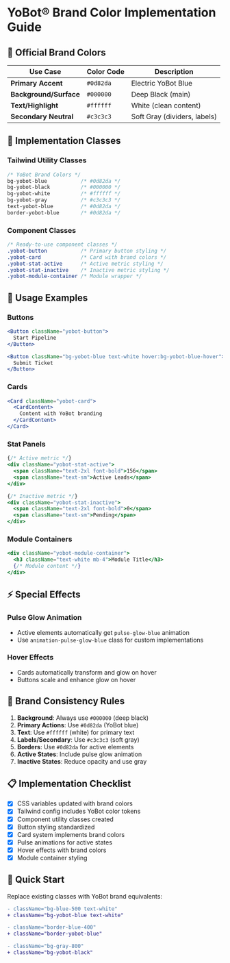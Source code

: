 # YoBot® Brand Color Implementation Guide

## 🎨 Official Brand Colors

| Use Case | Color Code | Description |
|----------|------------|-------------|
| **Primary Accent** | `#0d82da` | Electric YoBot Blue |
| **Background/Surface** | `#000000` | Deep Black (main) |
| **Text/Highlight** | `#ffffff` | White (clean content) |
| **Secondary Neutral** | `#c3c3c3` | Soft Gray (dividers, labels) |

## 🔧 Implementation Classes

### Tailwind Utility Classes
```css
/* YoBot Brand Colors */
bg-yobot-blue           /* #0d82da */
bg-yobot-black          /* #000000 */
bg-yobot-white          /* #ffffff */
bg-yobot-gray           /* #c3c3c3 */
text-yobot-blue         /* #0d82da */
border-yobot-blue       /* #0d82da */
```

### Component Classes
```css
/* Ready-to-use component classes */
.yobot-button           /* Primary button styling */
.yobot-card             /* Card with brand colors */
.yobot-stat-active      /* Active metric styling */
.yobot-stat-inactive    /* Inactive metric styling */
.yobot-module-container /* Module wrapper */
```

## 📱 Usage Examples

### Buttons
```jsx
<Button className="yobot-button">
  Start Pipeline
</Button>

<Button className="bg-yobot-blue text-white hover:bg-yobot-blue-hover">
  Submit Ticket
</Button>
```

### Cards
```jsx
<Card className="yobot-card">
  <CardContent>
    Content with YoBot branding
  </CardContent>
</Card>
```

### Stat Panels
```jsx
{/* Active metric */}
<div className="yobot-stat-active">
  <span className="text-2xl font-bold">156</span>
  <span className="text-sm">Active Leads</span>
</div>

{/* Inactive metric */}
<div className="yobot-stat-inactive">
  <span className="text-2xl font-bold">0</span>
  <span className="text-sm">Pending</span>
</div>
```

### Module Containers
```jsx
<div className="yobot-module-container">
  <h3 className="text-white mb-4">Module Title</h3>
  {/* Module content */}
</div>
```

## ⚡ Special Effects

### Pulse Glow Animation
- Active elements automatically get `pulse-glow-blue` animation
- Use `animation-pulse-glow-blue` class for custom implementations

### Hover Effects
- Cards automatically transform and glow on hover
- Buttons scale and enhance glow on hover

## 🎯 Brand Consistency Rules

1. **Background**: Always use `#000000` (deep black)
2. **Primary Actions**: Use `#0d82da` (YoBot blue)
3. **Text**: Use `#ffffff` (white) for primary text
4. **Labels/Secondary**: Use `#c3c3c3` (soft gray)
5. **Borders**: Use `#0d82da` for active elements
6. **Active States**: Include pulse glow animation
7. **Inactive States**: Reduce opacity and use gray

## 📋 Implementation Checklist

- [x] CSS variables updated with brand colors
- [x] Tailwind config includes YoBot color tokens
- [x] Component utility classes created
- [x] Button styling standardized
- [x] Card system implements brand colors
- [x] Pulse animations for active states
- [x] Hover effects with brand colors
- [x] Module container styling

## 🚀 Quick Start

Replace existing classes with YoBot brand equivalents:

```diff
- className="bg-blue-500 text-white"
+ className="bg-yobot-blue text-white"

- className="border-blue-400"
+ className="border-yobot-blue"

- className="bg-gray-800"
+ className="bg-yobot-black"
```